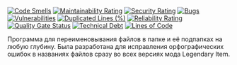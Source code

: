 [![Code Smells](https://sonarcloud.io/api/project_badges/measure?project=Hummel009_Recursive-Renamer&metric=code_smells)](https://sonarcloud.io/summary/overall?id=Hummel009_Recursive-Renamer)
[![Maintainability Rating](https://sonarcloud.io/api/project_badges/measure?project=Hummel009_Recursive-Renamer&metric=sqale_rating)](https://sonarcloud.io/summary/overall?id=Hummel009_Recursive-Renamer)
[![Security Rating](https://sonarcloud.io/api/project_badges/measure?project=Hummel009_Recursive-Renamer&metric=security_rating)](https://sonarcloud.io/summary/overall?id=Hummel009_Recursive-Renamer)
[![Bugs](https://sonarcloud.io/api/project_badges/measure?project=Hummel009_Recursive-Renamer&metric=bugs)](https://sonarcloud.io/summary/overall?id=Hummel009_Recursive-Renamer)
[![Vulnerabilities](https://sonarcloud.io/api/project_badges/measure?project=Hummel009_Recursive-Renamer&metric=vulnerabilities)](https://sonarcloud.io/summary/overall?id=Hummel009_Recursive-Renamer)
[![Duplicated Lines (%)](https://sonarcloud.io/api/project_badges/measure?project=Hummel009_Recursive-Renamer&metric=duplicated_lines_density)](https://sonarcloud.io/summary/overall?id=Hummel009_Recursive-Renamer)
[![Reliability Rating](https://sonarcloud.io/api/project_badges/measure?project=Hummel009_Recursive-Renamer&metric=reliability_rating)](https://sonarcloud.io/summary/overall?id=Hummel009_Recursive-Renamer)
[![Quality Gate Status](https://sonarcloud.io/api/project_badges/measure?project=Hummel009_Recursive-Renamer&metric=alert_status)](https://sonarcloud.io/summary/overall?id=Hummel009_Recursive-Renamer)
[![Technical Debt](https://sonarcloud.io/api/project_badges/measure?project=Hummel009_Recursive-Renamer&metric=sqale_index)](https://sonarcloud.io/summary/overall?id=Hummel009_Recursive-Renamer)
[![Lines of Code](https://sonarcloud.io/api/project_badges/measure?project=Hummel009_Recursive-Renamer&metric=ncloc)](https://sonarcloud.io/summary/overall?id=Hummel009_Recursive-Renamer)

Программа для переименовывания файлов в папке и её подпапках на любую глубину. Была разработана для исправления
орфографических ошибок в названиях файлов сразу во всех версиях мода Legendary Item.

